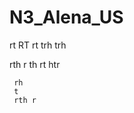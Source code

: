 # N3_Alena_US
rt
 RT
  rt
  trh 
  trh
   
   rth
    r
    th
     rt
     htr
     
     rh
     t
     rth r
